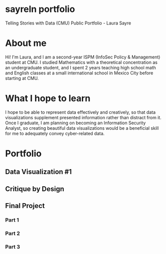 # sayreln portfolio
Telling Stories with Data (CMU) Public Portfolio - Laura Sayre

# About me
Hi! I'm Laura, and I am a second-year ISPM (InfoSec Policy & Management) student at CMU. I studied Mathematics with a theoretical concentration as an undergraduate student, and I spent 2 years teaching high school math and English classes at a small international school in Mexico City before starting at CMU.

# What I hope to learn
I hope to be able to represent data effectively and creatively, so that data visualizations supplement presented information rather than distract from it. Once I graduate, I am planning on becoming an Information Security Analyst, so creating beautiful data visualizations would be a beneficial skill for me to adequately convey cyber-related data.

# Portfolio
## Data Visualization #1
## Critique by Design
## Final Project
### Part 1
### Part 2
### Part 3
